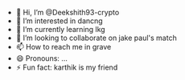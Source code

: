 - 👋 Hi, I’m @Deekshith93-crypto
- 👀 I’m interested in dancng
- 🌱 I’m currently learning lkg
- 💞️ I’m looking to collaborate on jake paul's match
- 📫 How to reach me in grave
- 😄 Pronouns: ...
- ⚡ Fun fact: karthik is my friend

<!---
Deekshith93-crypto/Deekshith93-crypto is a ✨ special ✨ repository because its `README.md` (this file) appears on your GitHub profile.
You can click the Preview link to take a look at your changes.
--->
